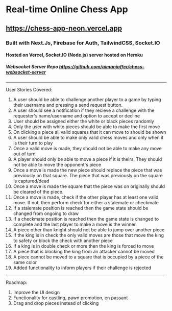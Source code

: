 # Real-time Online Chess App 
## https://chess-app-neon.vercel.app
### Built with Next.Js, Firebase for Auth, TailwindCSS, Socket.IO
#### Hosted on Vercel, Socket.IO (Node.js) server hosted on Heroku
##### Websocket Server Repo https://github.com/aimanjaffer/chess-websocket-server
---
User Stories Covered:
1) A user should be able to challenge another player to a game by typing their username and pressing a send request button.
2) A user should see a notification if they recieve a challenge with the requester's name/username and option to accept or decline
3) User should be assigned either the white or black pieces randomly
4) Only the user with white pieces should be able to make the first move
5) On clicking a piece all valid squares that it can move to should be shown
6) A user should be able to make only valid chess moves and only when it is their turn to play
7) Once a valid move is made, they should not be able to make any move out of turn
8) A player should only be able to move a piece if it is theirs. They should not be able to move the opponent's piece
9) Once a move is made the new piece should replace the piece that was previously on that square. The piece that was previously on the square is captured/dead
10) Once a move is made the square that the piece was on originally should be cleared of the piece.
11) Once a move is made, check if the other player has at least one valid move. If not, then perform check for either a stalemate or checkmate
12) If a stalemate position is reached then the game state should be changed from ongoing to draw
13) If a checkmate position is reached then the game state is changed to complete and the last player to make a move is the winner.
14) A piece other than knight should not be able to jump over another piece
15) If the king is in check the only valid moves are those that move the king to safety or block the check with another piece
16) If a king is in double check or more then the king is forced to move
17) A piece that is blocking the king from an attacker cannot be moved
18) A piece cannot be moved to a square that is occupied by a piece of the same color
19) Added functionality to inform players if their challenge is rejected
---
Roadmap:
1) Improve the UI design
2) Functionality for castling, pawn promotion, en passant
3) Drag and drop pieces instead of clicking
